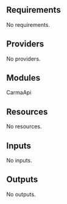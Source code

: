 <!-- BEGIN_TF_DOCS -->
## Requirements

No requirements.

## Providers

No providers.

## Modules

CarmaApi

## Resources

No resources.

## Inputs

No inputs.

## Outputs

No outputs.
<!-- END_TF_DOCS -->

